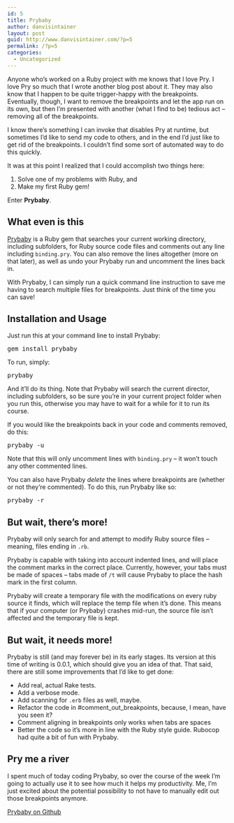 ```yaml
---
id: 5
title: Prybaby
author: danvisintainer
layout: post
guid: http://www.danvisintainer.com/?p=5
permalink: /?p=5
categories:
  - Uncategorized
---
```

Anyone who’s worked on a Ruby project with me knows that I love Pry. I love Pry so much that I wrote another blog post about it. They may also know that I happen to be quite trigger-happy with the breakpoints. Eventually, though, I want to remove the breakpoints and let the app run on its own, but then I’m presented with another (what I find to be) tedious act &#8211; removing all of the breakpoints.

I know there’s something I can invoke that disables Pry at runtime, but sometimes I’d like to send my code to others, and in the end I’d just like to get rid of the breakpoints. I couldn’t find some sort of automated way to do this quickly.

It was at this point I realized that I could accomplish two things here:

  1. Solve one of my problems with Ruby, and
  2. Make my first Ruby gem!

Enter **Prybaby**.

## What even is this

[Prybaby][1] is a Ruby gem that searches your current working directory, including subfolders, for Ruby source code files and comments out any line including `binding.pry`. You can also remove the lines altogether (more on that later), as well as undo your Prybaby run and uncomment the lines back in.

With Prybaby, I can simply run a quick command line instruction to save me having to search multiple files for breakpoints. Just think of the time you can save!

## Installation and Usage

Just run this at your command line to install Prybaby:

<pre class="brush: bash; title: ; notranslate" title="">gem install prybaby
</pre>

To run, simply:

<pre class="brush: bash; title: ; notranslate" title="">prybaby
</pre>

And it’ll do its thing. Note that Prybaby will search the current director, including subfolders, so be sure you’re in your current project folder when you run this, otherwise you may have to wait for a while for it to run its course.

If you would like the breakpoints back in your code and comments removed, do this:

<pre class="brush: bash; title: ; notranslate" title="">prybaby -u
</pre>

Note that this will only uncomment lines with `binding.pry` &#8211; it won’t touch any other commented lines.

You can also have Prybaby *delete* the lines where breakpoints are (whether or not they’re commented). To do this, run Prybaby like so:

<pre class="brush: bash; title: ; notranslate" title="">prybaby -r
</pre>

## But wait, there’s more!

Prybaby will only search for and attempt to modify Ruby source files &#8211; meaning, files ending in `.rb`.

Prybaby is capable with taking into account indented lines, and will place the comment marks in the correct place. Currently, however, your tabs must be made of spaces &#8211; tabs made of `/t` will cause Prybaby to place the hash mark in the first column.

Prybaby will create a temporary file with the modifications on every ruby source it finds, which will replace the temp file when it’s done. This means that if your computer (or Prybaby) crashes mid-run, the source file isn’t affected and the temporary file is kept.

## But wait, it needs more!

Prybaby is still (and may forever be) in its early stages. Its version at this time of writing is 0.0.1, which should give you an idea of that. That said, there are still some improvements that I’d like to get done:

  * Add real, actual Rake tests.
  * Add a verbose mode.
  * Add scanning for `.erb` files as well, maybe.
  * Refactor the code in #comment\_out\_breakpoints, because, I mean, have you seen it?
  * Comment aligning in breakpoints only works when tabs are spaces
  * Better the code so it&#8217;s more in line with the Ruby style guide. Rubocop had quite a bit of fun with Prybaby.

## Pry me a river

I spent much of today coding Prybaby, so over the course of the week I’m going to actually use it to see how much it helps my productivity. Me, I’m just excited about the potential possibility to not have to manually edit out those breakpoints anymore.

[Prybaby on Github][1]

 [1]: https://github.com/danvisintainer/prybaby